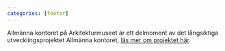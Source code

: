 ```yaml
---
categories: [footer]
---
```


Allmänna kontoret på Arkitekturmuseet är ett delmoment av det långsiktiga utvecklingsprojektet Allmänna kontoret, [läs mer om projektet här](http://allmannakontoret.se).